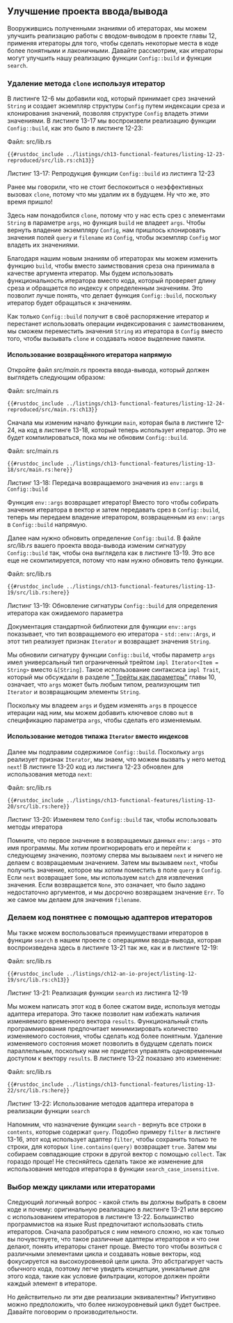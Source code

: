 ## Улучшение проекта ввода/вывода

Вооружившись полученными знаниями об итераторах, мы можем улучшить реализацию работы с вводом-выводом в проекте главы 12, применяя итераторы для того, чтобы сделать некоторые места в коде более понятными и лаконичными. Давайте рассмотрим, как итераторы могут улучшить нашу реализацию функции `Config::build` и функции `search`.

### Удаление метода `clone` используя итератор

В листинге 12-6 мы добавили код, который принимает срез значений `String` и создает экземпляр структуры `Config` путем индексации среза и клонирования значений, позволяя структуре `Config` владеть этими значениями. В листинге 13-17 мы воспроизвели реализацию функции `Config::build`, как это было в листинге 12-23:

<span class="filename">Файл: src/lib.rs</span>

```rust,ignore
{{#rustdoc_include ../listings/ch13-functional-features/listing-12-23-reproduced/src/lib.rs:ch13}}
```

<span class="caption">Листинг 13-17: Репродукция функции <code>Config::build</code> из листинга 12-23</span>

Ранее мы говорили, что не стоит беспокоиться о неэффективных вызовах `clone`, потому что мы удалим их в будущем. Ну что же, это время пришло!

Здесь нам понадобился `clone`, потому что у нас есть срез с элементами `String` в параметре `args`, но функция `build` не владеет `args`. Чтобы вернуть владение экземпляру `Config`, нам пришлось клонировать значения полей `query` и `filename` из `Config`, чтобы экземпляр `Config` мог владеть их значениями.

Благодаря нашим новым знаниям об итераторах мы можем изменить функцию `build`, чтобы вместо заимствования среза она принимала в качестве аргумента итератор. Мы будем использовать функциональность итератора вместо кода, который проверяет длину среза и обращается по индексу к определенным значениям. Это позволит лучше понять, что делает функция `Config::build`, поскольку итератор будет обращаться к значениям.

Как только `Config::build` получит в своё распоряжение итератор и перестанет использовать операции индексирования с заимствованием, мы сможем переместить значения `String` из итератора в `Config` вместо того, чтобы вызывать `clone` и создавать новое выделение памяти.

#### Использование возвращённого итератора напрямую

Откройте файл *src/main.rs* проекта ввода-вывода, который должен выглядеть следующим образом:

<span class="filename">Файл: src/main.rs</span>

```rust,ignore
{{#rustdoc_include ../listings/ch13-functional-features/listing-12-24-reproduced/src/main.rs:ch13}}
```

Сначала мы изменим начало функции `main`, которая была в листинге 12-24, на код в листинге 13-18, который теперь использует итератор. Это не будет компилироваться, пока мы не обновим `Config::build`.

<span class="filename">Файл: src/main.rs</span>

```rust,ignore,does_not_compile
{{#rustdoc_include ../listings/ch13-functional-features/listing-13-18/src/main.rs:here}}
```

<span class="caption">Листинг 13-18: Передача возвращаемого значения из <code>env::args</code> в <code>Config::build</code></span>

Функция `env::args` возвращает итератор! Вместо того чтобы собирать значения итератора в вектор и затем передавать срез в `Config::build`, теперь мы передаем владение итератором, возвращенным из `env::args` в `Config::build` напрямую.

Далее нам нужно обновить определение `Config::build`. В файле *src/lib.rs* вашего проекта ввода-вывода изменим сигнатуру `Config::build` так, чтобы она выглядела как в листинге 13-19. Это все еще не скомпилируется, потому что нам нужно обновить тело функции.

<span class="filename">Файл: src/lib.rs</span>

```rust,ignore,does_not_compile
{{#rustdoc_include ../listings/ch13-functional-features/listing-13-19/src/lib.rs:here}}
```

<span class="caption">Листинг 13-19: Обновление сигнатуры <code>Config::build</code> для определения итератора как ожидаемого параметра</span>

Документация стандартной библиотеки для функции `env::args` показывает, что тип возвращаемого ею итератора - `std::env::Args`, и этот тип реализует признак `Iterator` и возвращает значения `String`.

Мы обновили сигнатуру функции `Config::build`, чтобы параметр `args` имел универсальный тип ограниченный трейтом `impl Iterator<Item = String>` вместо `&[String]`. Такое использование синтаксиса `impl Trait`, который мы обсуждали в разделе [" Трейты как параметры"]<!-- ignore --> главы 10, означает, что `args` может быть любым типом, реализующим тип `Iterator` и возвращающим элементы `String`.

Поскольку мы владеем `args` и будем изменять `args` в процессе итерации над ним, мы можем добавить ключевое слово `mut` в спецификацию параметра `args`, чтобы сделать его изменяемым.

#### Использование методов типажа `Iterator` вместо индексов

Далее мы подправим содержимое `Config::build`. Поскольку `args` реализует признак `Iterator`, мы знаем, что можем вызвать у него метод `next`! В листинге 13-20 код из листинга 12-23 обновлен для использования метода `next`:

<span class="filename">Файл: src/lib.rs</span>

```rust,noplayground
{{#rustdoc_include ../listings/ch13-functional-features/listing-13-20/src/lib.rs:here}}
```

<span class="caption">Листинг 13-20: Изменяем тело <code>Config::build</code> так, чтобы использовать методы итератора</span>

Помните, что первое значение в возвращаемых данных `env::args` - это имя программы. Мы хотим проигнорировать его и перейти к следующему значению, поэтому сперва мы вызываем `next` и ничего не делаем с возвращаемым значением. Затем мы вызываем `next`, чтобы получить значение, которое мы хотим поместить в поле `query` в `Config`. Если `next` возвращает `Some`, мы используем `match` для извлечения значения. Если возвращается `None`, это означает, что было задано недостаточно аргументов, и мы досрочно возвращаем значение `Err`. То же самое мы делаем для значения `filename`.

### Делаем код понятнее с помощью адаптеров итераторов

Мы также можем воспользоваться преимуществами итераторов в функции `search` в нашем проекте с операциями ввода-вывода, которая воспроизведена здесь в листинге 13-21 так же, как и в листинге 12-19:

<span class="filename">Файл: src/lib.rs</span>

```rust,ignore
{{#rustdoc_include ../listings/ch12-an-io-project/listing-12-19/src/lib.rs:ch13}}
```

<span class="caption">Листинг 13-21: Реализация функции <code>search</code> из листинга 12-19</span>

Мы можем написать этот код в более сжатом виде, используя методы адаптера итератора. Это также позволит нам избежать наличия изменяемого временного вектора `results`. Функциональный стиль программирования предпочитает минимизировать количество изменяемого состояния, чтобы сделать код более понятным. Удаление изменяемого состояния может позволить в будущем сделать поиск параллельным, поскольку нам не придется управлять одновременным доступом к вектору `results`. В листинге 13-22 показано это изменение:

<span class="filename">Файл: src/lib.rs</span>

```rust,ignore
{{#rustdoc_include ../listings/ch13-functional-features/listing-13-22/src/lib.rs:here}}
```

<span class="caption">Листинг 13-22: Использование методов адаптера итератора в реализации функции <code>search</code></span>

Напомним, что назначение функции `search` - вернуть все строки в `contents`, которые содержат `query`. Подобно примеру `filter` в листинге 13-16, этот код использует адаптер `filter`, чтобы сохранить только те строки, для которых `line.contains(query)` возвращает `true`. Затем мы собираем совпадающие строки в другой вектор с помощью `collect`. Так гораздо проще! Не стесняйтесь сделать такое же изменение для использования методов итератора в функции `search_case_insensitive`.

### Выбор между циклами или итераторами

Следующий логичный вопрос - какой стиль вы должны выбрать в своем коде и почему: оригинальную реализацию в листинге 13-21 или версию с использованием итераторов в листинге 13-22. Большинство программистов на языке Rust предпочитают использовать стиль итераторов. Сначала разобраться с ним немного сложно, но как только вы почувствуете, что такое различные адаптеры итераторов и что они делают, понять итераторы станет проще. Вместо того чтобы возиться с различными элементами цикла и создавать новые векторы, код фокусируется на высокоуровневой цели цикла. Это абстрагирует часть обычного кода, поэтому легче увидеть концепции, уникальные для этого кода, такие как условие фильтрации, которое должен пройти каждый элемент в итераторе.

Но действительно ли эти две реализации эквивалентны? Интуитивно можно предположить, что более низкоуровневый цикл будет быстрее. Давайте поговорим о производительности.


[" Трейты как параметры"]: ch10-02-traits.html#traits-as-parameters